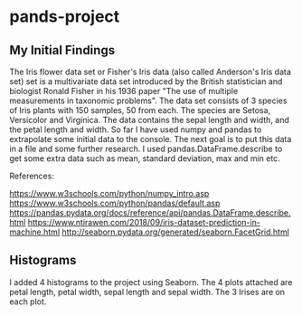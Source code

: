 # pands-project

## My Initial Findings

The Iris flower data set or Fisher's Iris data (also called Anderson's Iris data set) set is a multivariate data set introduced by the British statistician and biologist Ronald Fisher in his 1936 paper "The use of multiple measurements in taxonomic problems". The data set consists of 3 species of Iris plants with 150 samples, 50 from each. The species are Setosa, Versicolor and Virginica. The data contains the sepal length and width, and the petal length and width. So far I have used numpy and pandas to extrapolate some initial data to the console. The next goal is to put this data in a file and some further research. I used pandas.DataFrame.describe to get some extra data such as mean, standard deviation, max and min etc.

References:

https://www.w3schools.com/python/numpy_intro.asp
https://www.w3schools.com/python/pandas/default.asp
https://pandas.pydata.org/docs/reference/api/pandas.DataFrame.describe.html
https://www.ntirawen.com/2018/09/iris-dataset-prediction-in-machine.html
http://seaborn.pydata.org/generated/seaborn.FacetGrid.html

## Histograms

I added 4 histograms to the project using Seaborn. The 4 plots attached are petal length, petal width, sepal length and sepal width. The 3 Irises are on each plot.